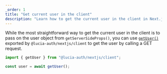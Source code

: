 ```yaml
---
_order: 1
title: "Get current user in the client"
description: "Learn how to get the current user in the client in Next.js"
---
```


While the most straightforward way to get the current user in the client is to pass on the user object from `getServerSideProps()`, you can use [`getUser()`](/reference/nextjs/lucia-auth-nextjs-client#getuser) exported by `@lucia-auth/nextjs/client` to get the user by calling a GET request.

```ts
import { getUser } from "@lucia-auth/nextjs/client";

const user = await getUser();
```
